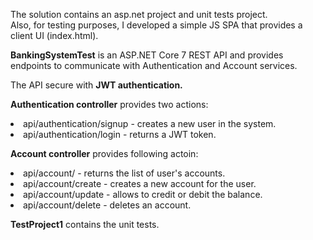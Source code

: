The solution contains an asp.net project and unit tests project.<br> Also, for testing purposes, I developed a simple JS SPA that provides a client UI (index.html).<br>
<p><b>BankingSystemTest</b> is an ASP.NET Core 7 REST API and provides endpoints to communicate with Authentication and Account services. <p>The API secure with <b>JWT authentication.</b><p>
<p><b>Authentication controller</b> provides two actions:
<li>api/authentication/signup - creates a new user in the system.<br>
<li>api/authentication/login - returns a JWT token.
</p>
<p><b>Account controller</b> provides following actoin:
<li>api/account/ - returns the list of user's accounts.<br>
<li>api/account/create - creates a new account for the user.<br>
<li>api/account/update - allows to credit or debit the balance.<br>
<li>api/account/delete - deletes an account.<br>
</p>
<p><b>TestProject1</b> contains the unit tests.</p>
